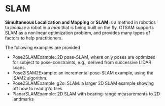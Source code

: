 # SLAM

**Simultaneous Localization and Mapping** or **SLAM** is a method in robotics to *localize* a robot in a *map* that is being built on the fly. GTSAM supports SLAM as a nonlinear optimization problem, and provides many types of factors to help practitioners.

The following examples are provided

- Pose2SLAMExample: 2D pose-SLAM, where only poses are optimized for subject to pose-constraints, e.g., derived from successive LIDAR scans.
- Pose2ISAM2Example: an incremental pose-SLAM example, using the iSAM2 algorithm.
- Pose2SLAMExample_g2o: SLAM: a larger 2D SLAM example showing off how to read g2o files.
- PlanarSLAMExample: 2D SLAM with bearing-range measurements to 2D landmarks


